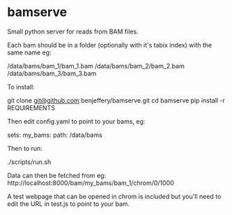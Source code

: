 # bamserve

Small python server for reads from BAM files.

Each bam should be in a folder (optionally with it's tabix index) with the same name
eg:
  
  /data/bams/bam_1/bam_1.bam
  /data/bams/bam_2/bam_2.bam
  /data/bams/bam_3/bam_3.bam


To install:
  
  git clone git@github.com:benjeffery/bamserve.git
  cd bamserve
  pip install -r REQUIREMENTS
  
Then edit config.yaml to point to your bams, eg:

  sets:
    my_bams:
      path: /data/bams
 
 Then to run:

  ./scripts/run.sh
  
Data can then be fetched from eg:
http://localhost:8000/bam/my_bams/bam_1/chrom/0/1000

A test webpage that can be opened in chrom is included but you'll need to edit the URL in test.js to point to your bam.



